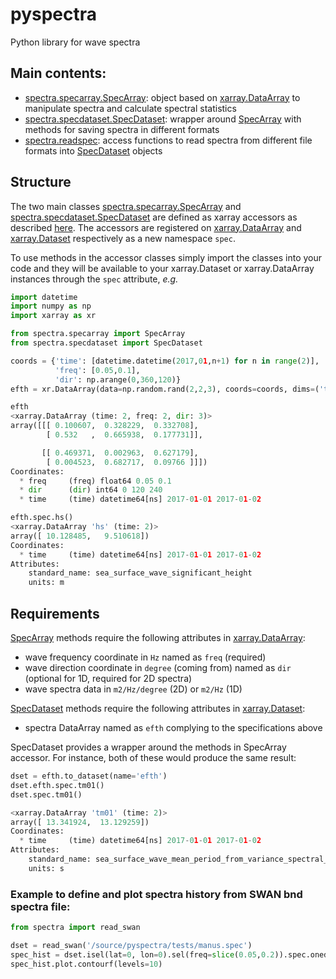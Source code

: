 # pyspectra
Python library for wave spectra

## Main contents:
- [spectra.specarray.SpecArray](https://github.com/metocean/pyspectra/blob/master/spectra/specarray.py#L31): object based on [xarray.DataArray](http://xarray.pydata.org/en/stable/generated/xarray.DataArray.html) to manipulate spectra and calculate spectral statistics
- [spectra.specdataset.SpecDataset](https://github.com/metocean/pyspectra/blob/master/spectra/specdataset.py#L16): wrapper around [SpecArray](https://github.com/metocean/pyspectra/blob/master/spectra/specarray.py#L31) with methods for saving spectra in different formats
- [spectra.readspec](https://github.com/metocean/pyspectra/blob/master/spectra/readspec.py): access functions to read spectra from different file formats into [SpecDataset](https://github.com/metocean/pyspectra/blob/master/spectra/specdataset.py#L16) objects

## Structure
The two main classes [spectra.specarray.SpecArray](https://github.com/metocean/pyspectra/blob/master/spectra/specarray.py#L31) and [spectra.specdataset.SpecDataset](https://github.com/metocean/pyspectra/blob/master/spectra/specdataset.py#L16) are defined as xarray accessors as described [here](http://xarray.pydata.org/en/stable/internals.html?highlight=accessor). The accessors are registered on [xarray.DataArray](http://xarray.pydata.org/en/stable/generated/xarray.DataArray.html) and [xarray.Dataset](http://xarray.pydata.org/en/stable/generated/xarray.Dataset.html) respectively as a new namespace `spec`.

To use methods in the accessor classes simply import the classes into your code and they will be available to your xarray.Dataset or xarray.DataArray instances through the `spec` attribute, *e.g.*
```python
import datetime
import numpy as np
import xarray as xr

from spectra.specarray import SpecArray
from spectra.specdataset import SpecDataset

coords = {'time': [datetime.datetime(2017,01,n+1) for n in range(2)],
          'freq': [0.05,0.1],
          'dir': np.arange(0,360,120)}
efth = xr.DataArray(data=np.random.rand(2,2,3), coords=coords, dims=('time','freq', 'dir'))

efth
<xarray.DataArray (time: 2, freq: 2, dir: 3)>
array([[[ 0.100607,  0.328229,  0.332708],
        [ 0.532   ,  0.665938,  0.177731]],

       [[ 0.469371,  0.002963,  0.627179],
        [ 0.004523,  0.682717,  0.09766 ]]])
Coordinates:
  * freq     (freq) float64 0.05 0.1
  * dir      (dir) int64 0 120 240
  * time     (time) datetime64[ns] 2017-01-01 2017-01-02

efth.spec.hs()
<xarray.DataArray 'hs' (time: 2)>
array([ 10.128485,   9.510618])
Coordinates:
  * time     (time) datetime64[ns] 2017-01-01 2017-01-02
Attributes:
    standard_name: sea_surface_wave_significant_height
    units: m
```
## Requirements
[SpecArray](https://github.com/metocean/pyspectra/blob/master/spectra/specarray.py#L31) methods require the following attributes in [xarray.DataArray](http://xarray.pydata.org/en/stable/generated/xarray.DataArray.html):
- wave frequency coordinate in `Hz` named as `freq` (required)
- wave direction coordinate in `degree` (coming from) named as `dir` (optional for 1D, required for 2D spectra)
- wave spectra data in `m2/Hz/degree` (2D) or `m2/Hz` (1D)

[SpecDataset](https://github.com/metocean/pyspectra/blob/master/spectra/specdataset.py#L16) methods require the following attributes in [xarray.Dataset](http://xarray.pydata.org/en/stable/generated/xarray.Dataset.html):
- spectra DataArray named as `efth` complying to the specifications above

SpecDataset provides a wrapper around the methods in SpecArray accessor. For instance, both of these would produce the same result:
```python
dset = efth.to_dataset(name='efth')
dset.efth.spec.tm01()
dset.spec.tm01()

<xarray.DataArray 'tm01' (time: 2)>
array([ 13.341924,  13.129259])
Coordinates:
  * time     (time) datetime64[ns] 2017-01-01 2017-01-02
Attributes:
    standard_name: sea_surface_wave_mean_period_from_variance_spectral_density_first_frequency_moment
    units: s
```

### Example to define and plot spectra history from SWAN bnd spectra file:
```python
from spectra import read_swan

dset = read_swan('/source/pyspectra/tests/manus.spec')
spec_hist = dset.isel(lat=0, lon=0).sel(freq=slice(0.05,0.2)).spec.oned().T
spec_hist.plot.contourf(levels=10)
```
